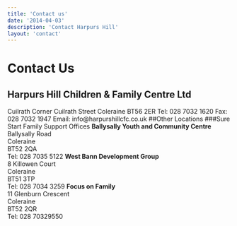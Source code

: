 ```yaml
---
title: 'Contact us'
date: '2014-04-03'
description: 'Contact Harpurs Hill'
layout: 'contact'
---
```

<h1>Contact Us</h1>
<h2>Harpurs Hill Children & Family Centre Ltd</h2>
<span class="row">
<span class="col-sm-6 address">
Cuilrath Corner  
Cuilrath Street  
Coleraine  
BT56 2ER  
</span>
<span class="col-sm-6">
Tel: 028 7032 1620  
Fax: 028 7032 1947  
Email: info@harpurshillcfc.co.uk
</span>
</span>
<span class="row">
<span class="col-sm-12">
<span id="map-canvas"></span>
</span>
</span> 
##Other Locations
###Sure Start Family Support Offices
<span class="row">
<span class="col-sm-6 address">
<b>Ballysally Youth and Community Centre</b><br/>
Ballysally Road <br/>
Coleraine <br/>
BT52 2QA <br/> 
Tel: 028 7035 5122
</span>
<span class="col-sm-6 address">
<b>West Bann Development Group</b><br/>
8 Killowen Court<br/>
Coleraine<br/>
BT51 3TP<br/>
Tel: 028 7034 3259
</span>
</span>
<span class="row">
<span class="col-sm-6 address">
<b>Focus on Family</b><br/>
11 Glenburn Crescent<br/>
Coleraine<br/>
BT52 2QR<br/> 
Tel: 028 70329550
</span>
</span>
